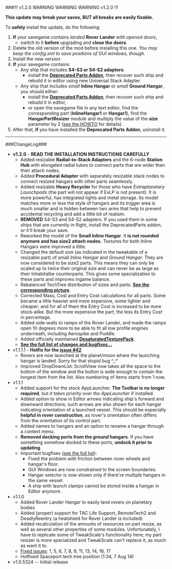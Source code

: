 ###!!! v1.2.0 WARNING WARNING WARNING v1.2.0 !!!

**This update may break your saves, BUT all breaks are easily fixable.**

To **safely** install the update, do the following:

1. **If** your savegame contains *landed* **Rover Lander** *with opened doors*,
    * switch to it **before** upgrading and **close the doors**.
2. Delete the old version of the mod before installing this one.
_You may keep the config.xml to save positions of GUI windows, though._
3. Install the new version.
4. **If** your savegame contains:
    * Any ship that includes **S4-S3 or S4-S2 adapters**:
        * install the [**Deprecated Parts Addon**](https://github.com/allista/hangar/raw/master/DeprecatedParts/DeprecatedPartsAddon.zip), then recover such ship and rebuild it in editor using new Universal Stack Adapter
    * Any ship that includes *small* **Inline Hangar** or *small* **Ground Hangar**, you should either:
        * install the [**Deprecated Parts Addon**](https://github.com/allista/hangar/raw/master/DeprecatedParts/DeprecatedPartsAddon.zip), then recover such ship and rebuild it in editor,
        * or open the savegame file in any text editor, find the corresponding part (**InlineHangar1** or **Hangar1**), find the **HangarPartResizer** module and multiply the value of the **size** parameter by 2 ([see the HOWTO](http://imgur.com/crqY6jM) for details).
5. After that, **if** you have installed the **Deprecated Parts Addon**, uninstall it.
***

###ChangeLog###

* **v1.2.0** - **READ THE INSTALLATION INSTRUCTIONS CAREFULLY**
    * Added resizable **Radial-to-Stack Adapters** and the 6-node **Station Hub** with elongated radial tubes to connect parts that are wider than their attach nodes.
    * Added **Procedural Adapter** with separately resizable stack nodes to connect resized hangars with other parts seamlessly.
    * Added resizable **Heavy Recycler** for those who have *Extraplanetary Launchpads* (the part will not appear if ExLP is not present). It is more powerful, has integrated lights and metal storage. Its model matches more or less the style of hangars and its trigger area is much smaller and is hidden between two arms that help to prevent accidental recycling and add a little bit of realism.
    * **REMOVED** S4-S3 and S4-S2 adapters. If you used them in some ships that are currently in flight, install the DeprecatedParts addon, or it'll break your save.
    * Reworked the model of the **Small Inline Hangar**. It **is not rounded anymore and has size2 attach nodes.** Textures for both Inline Hangars were improved a little.
    * Changed the default size (as indicated in the tweakable of a resizable part) of small *Inline Hangar* and *Ground Hangar*. They are now considered to be size2 parts. This means they can only be scaled up to twice their original size and can never be as large as their Inhabitalbe counterparts. This gives some specialization to these parts and improves ingame balance.
    * Rebalanced TechTree distribution of sizes and parts. [**See the corresponding picture**](http://i.imgur.com/fG1EGOX.png).
    * Corrected Mass, Cost and Entry Cost calculations for all parts. Some became a little heavier and more expensive, some lighter and cheaper; and for all of them the Entry Cost is increased to be more stock-alike. But the more expensive the part, the less its Entry Cost in percentage.
    * Added side-walls to ramps of the Rover Lander, and made the ramps open 10 degrees more to be able to fit all low profile engines underneath, including Aerospike and Puddle.
    * Added officially maintained [**DesaturatedTexturePack**](https://github.com/allista/hangar/raw/master/DesaturatedTexturePack/DesaturatedTexturePack.zip).
    * [**See the full list of changes and bugfixes...**](https://github.com/allista/hangar/issues?q=milestone%3A%22Visual+Quality+and+Usability+Update%22+is%3Aclosed)
* v1.1.1.1 - **Hotfix for the [issue #42](https://github.com/allista/hangar/issues/42)**
    * Rovers are now launched at the planet/moon where the launching hangar is landed. Sorry for that stupid bug ^_^'
    * Improved DropDownList: ScrollView now takes all the space to the bottom of the window and the button is wide enough to contain the longest item from the list. Also numbering of items starts from 1 now.
* v1.1.1
    * Added support for the stock AppLauncher. **The Toolbar is no longer required**, but _it takes priority over the AppLauncher_ if installed.
    * Added option to show in Editor arrows indicating ship's forward and downward directions; such arrows are also shown for each hangar indicating orientation of a launched vessel. This should be especially **helpful in rover construction**, as rover's orientation often differs from the orientation of its control part.
    * Added names to hangars and an option to rename a hangar through a context menu.
    * **Removed docking ports from the _ground_ hangars**. If you have something somehow docked to these ports, **undock it prior to updating**.
    * Important bugfixes ([see the full list](https://github.com/allista/hangar/issues?q=milestone%3A%22v1.1.1+-+multiple+bugfixes+and+some+improvements%22+is%3Aclosed+-label%3Atask+-label%3Ainvalid)):
        * Fixed the problem with friction between rover wheels and hangar's floor.
        * GUI Windows are now constrained to the screen boundaries.
        * Hangar selector is now shown only if there're multiple hangars in the same vessel.
        * A ship with launch clamps cannot be stored inside a hangar in Editor anymore.
* v1.1.0
    * Added Rover Lander Hangar to easily land rovers on planetary bodies
    * Added (proper) support for TAC Life Support, RemoteTech2 and DeadlyReentry (a heatshield for Rover Lander is included)
    * Added recalculation of the amounts of resources on part resize, as well as several other properties of some modules. Unfortunately, I have to replicate some of TweakScale's functionality here; my part resizer is more specialized and TweakScale can't replace it, as much as want it to.
    * [Fixed issues](https://github.com/allista/hangar/issues?q=is%3Aissue+is%3Aclosed): 1, 5, 6, 7, 8, 9, 11, 13, 14, 16, 17
    * Hotfixed Spaceport tech tree position (1:34, 7 Aug 14) 
* v1.0.5324 -- Initial release